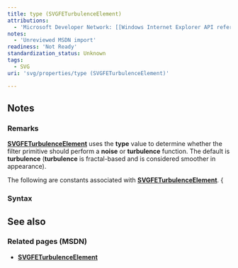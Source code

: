 ```yaml
---
title: type (SVGFETurbulenceElement)
attributions:
  - 'Microsoft Developer Network: [[Windows Internet Explorer API reference](http://msdn.microsoft.com/en-us/library/ie/hh828809%28v=vs.85%29.aspx) Article]'
notes:
  - 'Unreviewed MSDN import'
readiness: 'Not Ready'
standardization_status: Unknown
tags:
  - SVG
uri: 'svg/properties/type (SVGFETurbulenceElement)'

---
```

## Notes

### Remarks

[**SVGFETurbulenceElement**](/svg/elements/feTurbulence) uses the **type** value to determine whether the filter primitive should perform a **noise** or **turbulence** function. The default is **turbulence** (**turbulence** is fractal-based and is considered smoother in appearance).

The following are constants associated with [**SVGFETurbulenceElement**](/svg/elements/feTurbulence). {

### Syntax

## See also

### Related pages (MSDN)

-   [**SVGFETurbulenceElement**](/svg/elements/feTurbulence)
